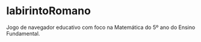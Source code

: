 # labirintoRomano
Jogo de navegador educativo com foco na Matemática do 5º ano do Ensino Fundamental.
